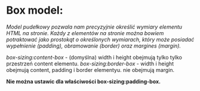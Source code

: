 
# Box model: #
_Model pudełkowy pozwala nam precyzyjnie określić wymiary elementu HTML na stronie.
Każdy z elementów na stronie można bowiem potraktować jako prostokąt o określonych wymiarach,
który może posiadać wypełnienie (padding), 
obramowanie (border) oraz margines (margin)._

_box-sizing:content-box_ - (domyślna) width i height obejmują tylko tylko przestrzeń content elementu.
_box-sizing:border-box_ - width i height obejmują content, padding i border elementyu. nie obejmują margin.

**Nie można ustawic dla właściwości box-sizing:padding-box.**  
  
